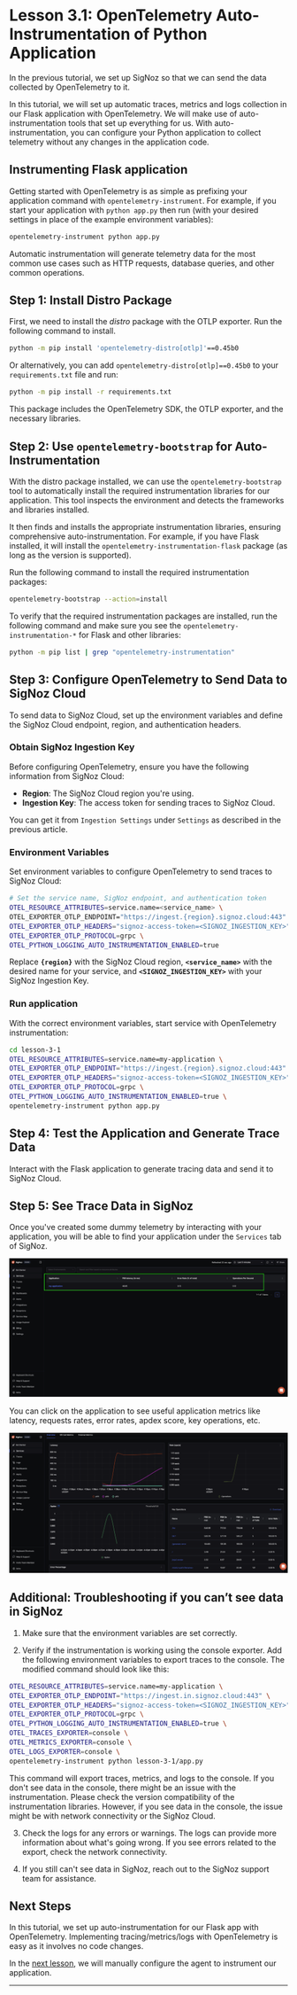# Lesson 3.1: OpenTelemetry Auto-Instrumentation of Python Application

In the previous tutorial, we set up SigNoz so that we can send the data collected by OpenTelemetry to it.

In this tutorial, we will set up automatic traces, metrics and logs collection in our Flask application with OpenTelemetry. We will make use of auto-instrumentation tools that set up everything for us. With auto-instrumentation, you can configure your Python application to collect telemetry without any changes in the application code.

## Instrumenting Flask application

Getting started with OpenTelemetry is as simple as prefixing your application command with `opentelemetry-instrument`. For example, if you start your application with `python app.py` then run (with your desired settings in place of the example environment variables):

```bash
opentelemetry-instrument python app.py
```

Automatic instrumentation will generate telemetry data for the most common use cases such as HTTP requests, database queries, and other common operations.

## Step 1: Install Distro Package

First, we need to install the _distro_ package with the OTLP exporter. Run the following command to install.

```bash
python -m pip install 'opentelemetry-distro[otlp]'==0.45b0
```

Or alternatively, you can add `opentelemetry-distro[otlp]==0.45b0` to your `requirements.txt` file and run:

```bash
python -m pip install -r requirements.txt
```

This package includes the OpenTelemetry SDK, the OTLP exporter, and the necessary libraries.

## Step 2: Use `opentelemetry-bootstrap` for Auto-Instrumentation

With the distro package installed, we can use the `opentelemetry-bootstrap` tool to automatically install the required instrumentation libraries for our application. This tool inspects the environment and detects the frameworks and libraries installed. 

It then finds and installs the appropriate instrumentation libraries, ensuring comprehensive auto-instrumentation. For example, if you have Flask installed, it will install the `opentelemetry-instrumentation-flask` package (as long as the version is supported).

Run the following command to install the required instrumentation packages:

```bash
opentelemetry-bootstrap --action=install
```

To verify that the required instrumentation packages are installed, run the following command and make sure you see the `opentelemetry-instrumentation-*` for Flask and other libraries:

```bash
python -m pip list | grep "opentelemetry-instrumentation"
```

## Step 3: **Configure OpenTelemetry to Send Data to SigNoz Cloud**

To send data to SigNoz Cloud, set up the environment variables and define the SigNoz Cloud endpoint, region, and authentication headers.

### **Obtain SigNoz Ingestion Key**

Before configuring OpenTelemetry, ensure you have the following information from SigNoz Cloud:

- **Region**: The SigNoz Cloud region you're using.
- **Ingestion Key**: The access token for sending traces to SigNoz Cloud.

You can get it from `Ingestion Settings` under `Settings` as described in the previous article.

### **Environment Variables**

Set environment variables to configure OpenTelemetry to send traces to SigNoz Cloud:

```bash
# Set the service name, SigNoz endpoint, and authentication token
OTEL_RESOURCE_ATTRIBUTES=service.name=<service_name> \
OTEL_EXPORTER_OTLP_ENDPOINT="https://ingest.{region}.signoz.cloud:443" \
OTEL_EXPORTER_OTLP_HEADERS="signoz-access-token=<SIGNOZ_INGESTION_KEY>" \
OTEL_EXPORTER_OTLP_PROTOCOL=grpc \
OTEL_PYTHON_LOGGING_AUTO_INSTRUMENTATION_ENABLED=true
```

Replace **`{region}`** with the SigNoz Cloud region, **`<service_name>`** with the desired name for your service, and **`<SIGNOZ_INGESTION_KEY>`** with your SigNoz Ingestion Key.

### **Run application**

With the correct environment variables, start service with OpenTelemetry instrumentation:

```bash
cd lesson-3-1
OTEL_RESOURCE_ATTRIBUTES=service.name=my-application \
OTEL_EXPORTER_OTLP_ENDPOINT="https://ingest.{region}.signoz.cloud:443" \
OTEL_EXPORTER_OTLP_HEADERS="signoz-access-token=<SIGNOZ_INGESTION_KEY>" \
OTEL_EXPORTER_OTLP_PROTOCOL=grpc \
OTEL_PYTHON_LOGGING_AUTO_INSTRUMENTATION_ENABLED=true \
opentelemetry-instrument python app.py
```

## **Step 4: Test the Application and Generate Trace Data**

Interact with the Flask application to generate tracing data and send it to SigNoz Cloud.

## Step 5: See Trace Data in SigNoz

Once you've created some dummy telemetry by interacting with your application, you will be able to find your application under the `Services` tab of SigNoz.

![Application being monitored in SigNoz](../static/images/application-monitored.png)

You can click on the application to see useful application metrics like latency, requests rates, error rates, apdex score, key operations, etc.

![Monitor things like application latency, requests per sec, error percentage, apdex and see your top endpoints with SigNoz.](../static/images/application-metrics.png)



## Additional: Troubleshooting if you can’t see data in SigNoz

1. Make sure that the environment variables are set correctly.

2. Verify if the instrumentation is working using the console exporter. Add the following environment variables to export traces to the console. The modified command should look like this:

```bash
OTEL_RESOURCE_ATTRIBUTES=service.name=my-application \
OTEL_EXPORTER_OTLP_ENDPOINT="https://ingest.in.signoz.cloud:443" \
OTEL_EXPORTER_OTLP_HEADERS="signoz-access-token=<SIGNOZ_INGESTION_KEY>" \
OTEL_EXPORTER_OTLP_PROTOCOL=grpc \
OTEL_PYTHON_LOGGING_AUTO_INSTRUMENTATION_ENABLED=true \
OTEL_TRACES_EXPORTER=console \
OTEL_METRICS_EXPORTER=console \
OTEL_LOGS_EXPORTER=console \
opentelemetry-instrument python lesson-3-1/app.py
```

This command will export traces, metrics, and logs to the console. If you don't see data in the console, there might be an issue with the instrumentation. Please check the version compatibility of the instrumentation libraries. However, if you see data in the console, the issue might be with network connectivity or the SigNoz Cloud.

3. Check the logs for any errors or warnings. The logs can provide more information about what's going wrong. If you see errors related to the export, check the network connectivity.

4. If you still can't see data in SigNoz, reach out to the SigNoz support team for assistance.


## Next Steps

In this tutorial, we set up auto-instrumentation for our Flask app with OpenTelemetry. Implementing tracing/metrics/logs with OpenTelemetry is easy as it involves no code changes.

In the [next lesson](https://github.com/SigNoz/opentelemetry-python-example/tree/main/lesson-3-2), we will manually configure the agent to instrument our application.

---
